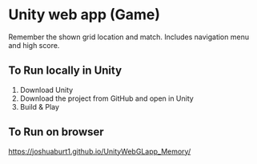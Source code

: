 # Unity web app (Game)
Remember the shown grid location and match. Includes navigation menu and high score. 

## To Run locally in Unity
1. Download Unity
2. Download the project from GitHub and open in Unity
3. Build & Play

## To Run on browser
https://joshuaburt1.github.io/UnityWebGLapp_Memory/
